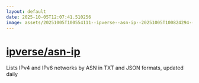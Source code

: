 ```yaml
---
layout: default
date: 2025-10-05T12:07:41.510256
image: assets/20251005T100554111--ipverse--asn-ip--20251005T100824294--cropped.png
---
```


# [ipverse/asn-ip](https://github.com/ipverse/asn-ip)

Lists IPv4 and IPv6 networks by ASN in TXT and JSON formats, updated daily

